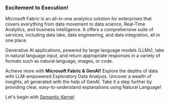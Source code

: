 ### Excitement to Execution! ###
Microsoft Fabric is an all-in-one analytics solution for enterprises that covers everything from data movement to data science, Real-Time Analytics, and business intelligence. It offers a comprehensive suite of services, including data lake, data engineering, and data integration, all in one place.

Generative AI applications, powered by large language models (LLMs), take in natural language input, and return appropriate responses in a variety of formats such as natural language, images, or code.

Achieve more with **Microsoft Fabric & GenAI!** Explore the depths of data with LLM-empowered Exploratory Data Analysis. Uncover a wealth of insights, all generated with the help of GenAI. Take it a step further by providing clear, easy-to-understand explanations using Natural Language!

Let's begin with [Semantic Kernel](./semantic-kernel)
